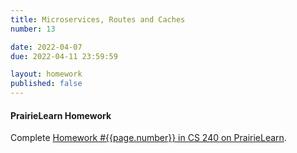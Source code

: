 ```yaml
---
title: Microservices, Routes and Caches
number: 13

date: 2022-04-07
due: 2022-04-11 23:59:59

layout: homework
published: false
---
```


#### PrairieLearn Homework

Complete [Homework #{{page.number}} in CS 240 on PrairieLearn](https://www.prairielearn.org/pl/course_instance/129051).